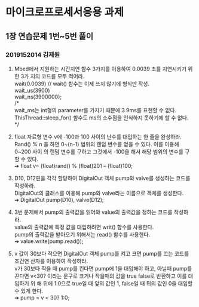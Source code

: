 # 마이크로프로세서응용 과제
## 1장 연습문제 1번~5번 풀이
### 2019152014 김제원
 
1. Mbed에서 지원하는 시간지연 함수 3가지를 이용하여 0.0039 초를 지연시키기 위한 3가
지의 코드를 모두 적어라. <br>
 wait(0.0039) // wait() 함수는 이제 쓰지 않기에 형식만 작성. <br>
 wait_us(3900) <br>
 wait_ns(3900000); <br>
 /* <br>
 wait_ms는 int형의 parameter를 가지기 때문에 3.9ms를 표현할 수 없다. <br>
 ThisThread::sleep_for() 함수도 ms의 소수점을 인식하지 못하기에 할 수 없다. <br>
 */ <br>
 
2. float 자료형 변수 v에 -100과 100 사이의 난수를 대입하는 한 줄을 완성하라. <br>
Rand() % n 을 하면 0~(n-1) 범위의 랜덤 변수를 얻을 수 있다. 이를 이용해 0~200 사이
의 랜덤 변수를 구하고 그것에서 -100을 해서 해당 범위의 변수를 구할 수 있다. <br>
 ➔ float v= (float)rand() % (float)201 – (float)100;
 
3. D10, D12핀을 각각 할당하여 DigitalOut 객체 pump와 valve를 생성하는 코드를 작성하라. <br>
DigitalOut의 클래스를 이용해 pump와 valve라는 이름으로 객체를 생성한다. <br>
 ➔ DigitalOut pump(D10), valve(D12);
 
4. 3번 문제에서 pump의 출력값을 읽어와 value의 출력값을 정하는 코드를 작성하라. <br>
value의 출력값에 특정 값을 대입하려면 writ() 함수를 사용한다. <br>
pump의 출력값을 받아오기 위해서는 read() 함수를 사용한다. <br>
 ➔ value.write(pump.read());

5. v 값이 30보다 작으면 DigitalOut 객체 pump를 켜고 크면 pump를 끄는 코드를 조건연
산자를 이용하여 작성하라. <br>
v가 30보다 작을 때 pump를 킨다면 pump에 1을 대입해야 하고, 아닐때 pump를 끈다면 v<30? 이라는 문구로 크거나 작을때의 값을 true false로 반환하고 이를 대입하기 위
해 뒤에 1:0으로 true일 때 앞의 값인 1, false일 때 뒤의 값인 0을 대입할 수 있게 한다. <br>
 ➔ pump = v < 30? 1:0;
